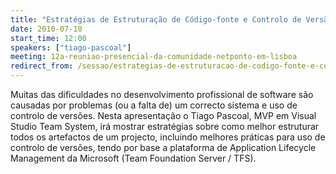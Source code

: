 ```yaml
---
title: "Estratégias de Estruturação de Código-fonte e Controlo de Versão"
date: 2010-07-10
start_time: 12:00
speakers: ["tiago-pascoal"]
meeting: 12a-reuniao-presencial-da-comunidade-netponto-em-lisboa
redirect_from: /sessao/estrategias-de-estruturacao-de-codigo-fonte-e-controlo-de-versao/
---
```


Muitas das dificuldades no desenvolvimento profissional de software são causadas por problemas (ou a falta de) um correcto sistema e uso de controlo de versões. Nesta apresentação o Tiago Pascoal, MVP em Visual Studio Team System, irá mostrar estratégias sobre como melhor estruturar todos os artefactos de um projecto, incluindo melhores práticas para uso de controlo de versões, tendo por base a plataforma de Application Lifecycle Management da Microsoft (Team Foundation Server / TFS).
